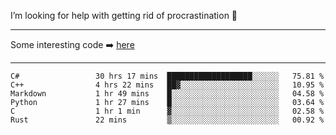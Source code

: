 I’m looking for help with getting rid of procrastination 🤔

-----

Some interesting code :arrow_right: [here](https://github.com/zhen8838/playground)

-----

<!--START_SECTION:waka-->

```text
C#                 30 hrs 17 mins  ███████████████████░░░░░░   75.81 %
C++                4 hrs 22 mins   ██▓░░░░░░░░░░░░░░░░░░░░░░   10.95 %
Markdown           1 hr 49 mins    █░░░░░░░░░░░░░░░░░░░░░░░░   04.58 %
Python             1 hr 27 mins    █░░░░░░░░░░░░░░░░░░░░░░░░   03.64 %
C                  1 hr 1 min      ▓░░░░░░░░░░░░░░░░░░░░░░░░   02.58 %
Rust               22 mins         ▒░░░░░░░░░░░░░░░░░░░░░░░░   00.92 %
```

<!--END_SECTION:waka-->

<!--
**zhen8838/zhen8838** is a ✨ _special_ ✨ repository because its `README.md` (this file) appears on your GitHub profile.

Here are some ideas to get you started:

- 🔭 I’m currently working on ...
- 🌱 I’m currently learning ...
- 👯 I’m looking to collaborate on ...
 ...
- 💬 Ask me about ...
- 📫 How to reach me: ...
- 😄 Pronouns: ...
- ⚡ Fun fact: ...
-->
